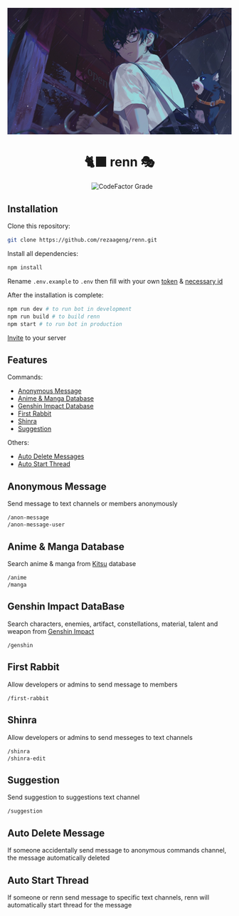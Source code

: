 <a href="https://twitter.com/fajyobore323/status/1449562477230903300?s=20&t=udF7we2rztKHqA33uLyWQQ">![Header](https://raw.githubusercontent.com/rezaageng/github-img/main/renn/renn169.jpg)</a>

<h1 align="center">🐈‍⬛ renn 🎭</h1>

<div align="center">
  <img src="https://img.shields.io/badge/Discord-%237289DA.svg?style=for-the-badge&logo=discord&logoColor=white" alt="">
  <img src="https://img.shields.io/badge/typescript-%23007ACC.svg?style=for-the-badge&logo=typescript&logoColor=white" alt="">
  <img src="https://img.shields.io/badge/node.js-6DA55F?style=for-the-badge&logo=node.js&logoColor=white" alt="">
  <img src="https://img.shields.io/codefactor/grade/github/rezaageng/renn?style=for-the-badge" alt="CodeFactor Grade">
</div>

## Installation

Clone this repository:

```sh
git clone https://github.com/rezaageng/renn.git
```

Install all dependencies:

```sh
npm install
```

Rename `.env.example` to `.env` then fill with your own [token](https://discordjs.guide/preparations/setting-up-a-bot-application.html#creating-your-bot) & [necessary id](https://support.discord.com/hc/en-us/articles/206346498-Where-can-I-find-my-User-Server-Message-ID-)

After the installation is complete:

```sh
npm run dev # to run bot in development
npm run build # to build renn
npm start # to run bot in production
```

[Invite](https://discordjs.guide/preparations/adding-your-bot-to-servers.html#bot-invite-links) to your server

## Features

Commands:

- [Anonymous Message](#anonymous-message)
- [Anime & Manga Database](#anime--manga-database)
- [Genshin Impact Database](#genshin-impact-database)
- [First Rabbit](#first-rabbit)
- [Shinra](#shinra)
- [Suggestion](#suggestion)

Others:

- [Auto Delete Messages](#auto-delete-message)
- [Auto Start Thread](#auto-start-thread)

## Anonymous Message

Send message to text channels or members anonymously

```
/anon-message
/anon-message-user
```

## Anime & Manga Database

Search anime & manga from [Kitsu](https://kitsu.io/) database

```
/anime
/manga
```

## Genshin Impact DataBase

Search characters, enemies, artifact, constellations, material, talent and weapon from [Genshin Impact](https://genshin.hoyoverse.com/en)

```
/genshin
```

## First Rabbit

Allow developers or admins to send message to members

```
/first-rabbit
```

## Shinra

Allow developers or admins to send messeges to text channels

```
/shinra
/shinra-edit
```

## Suggestion

Send suggestion to suggestions text channel

```
/suggestion
```

## Auto Delete Message

If someone accidentally send message to anonymous commands channel, the message automatically deleted

## Auto Start Thread

If someone or renn send message to specific text channels, renn will automatically start thread for the message
